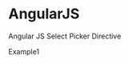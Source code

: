 # AngularJS

Angular JS Select Picker Directive


Example1

<select-value ta-label="'TimeZone'" ta-label-hide="false"
									ta-list="timeZoneList" ta-value="timeZoneId" ta-search="true"
									ta-no-line="true" ta-change="updateTimeZone(timeZoneId)">
</select-value>  
